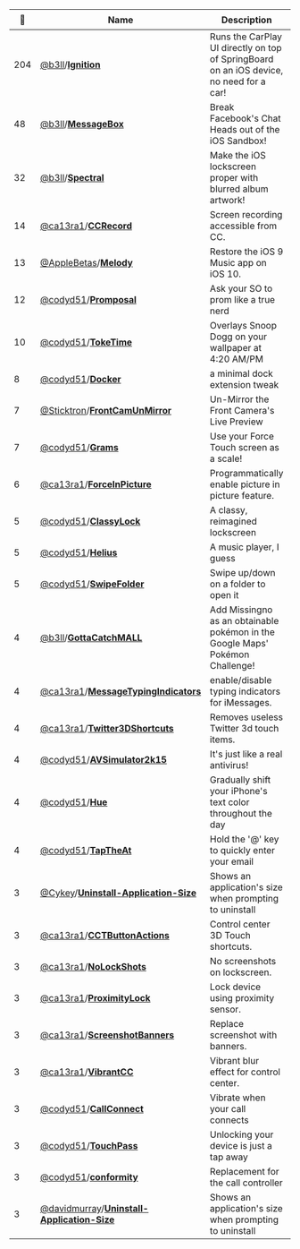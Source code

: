 |:star2: | Name | Description | 🌍|
|---|---|---|---|
|204|[@b3ll](https://github.com/b3ll)/[**Ignition**](https://github.com/b3ll/Ignition)|Runs the CarPlay UI directly on top of SpringBoard on an iOS device, no need for a car!||
|48|[@b3ll](https://github.com/b3ll)/[**MessageBox**](https://github.com/b3ll/MessageBox)|Break Facebook's Chat Heads out of the iOS Sandbox!||
|32|[@b3ll](https://github.com/b3ll)/[**Spectral**](https://github.com/b3ll/Spectral)|Make the iOS lockscreen proper with blurred album artwork!||
|14|[@ca13ra1](https://github.com/ca13ra1)/[**CCRecord**](https://github.com/ca13ra1/CCRecord)|Screen recording accessible from CC.||
|13|[@AppleBetas](https://github.com/AppleBetas)/[**Melody**](https://github.com/AppleBetas/Melody)|Restore the iOS 9 Music app on iOS 10.|[:arrow_upper_right:](https://repo.applebetas.co/depiction/co.dynastic.ios.tweak.melody/)|
|12|[@codyd51](https://github.com/codyd51)/[**Promposal**](https://github.com/codyd51/Promposal)|Ask your SO to prom like a true nerd||
|10|[@codyd51](https://github.com/codyd51)/[**TokeTime**](https://github.com/codyd51/TokeTime)|Overlays Snoop Dogg on your wallpaper at 4:20 AM/PM||
|8|[@codyd51](https://github.com/codyd51)/[**Docker**](https://github.com/codyd51/Docker)|a minimal dock extension tweak||
|7|[@Sticktron](https://github.com/Sticktron)/[**FrontCamUnMirror**](https://github.com/Sticktron/FrontCamUnMirror)|Un-Mirror the Front Camera's Live Preview||
|7|[@codyd51](https://github.com/codyd51)/[**Grams**](https://github.com/codyd51/Grams)|Use your Force Touch screen as a scale!||
|6|[@ca13ra1](https://github.com/ca13ra1)/[**ForceInPicture**](https://github.com/ca13ra1/ForceInPicture)|Programmatically enable picture in picture feature.||
|5|[@codyd51](https://github.com/codyd51)/[**ClassyLock**](https://github.com/codyd51/ClassyLock)|A classy, reimagined lockscreen||
|5|[@codyd51](https://github.com/codyd51)/[**Helius**](https://github.com/codyd51/Helius)|A music player, I guess||
|5|[@codyd51](https://github.com/codyd51)/[**SwipeFolder**](https://github.com/codyd51/SwipeFolder)|Swipe up/down on a folder to open it||
|4|[@b3ll](https://github.com/b3ll)/[**GottaCatchMALL**](https://github.com/b3ll/GottaCatchMALL)|Add Missingno as an obtainable pokémon in the Google Maps' Pokémon Challenge!||
|4|[@ca13ra1](https://github.com/ca13ra1)/[**MessageTypingIndicators**](https://github.com/ca13ra1/MessageTypingIndicators)|enable/disable typing indicators for iMessages.||
|4|[@ca13ra1](https://github.com/ca13ra1)/[**Twitter3DShortcuts**](https://github.com/ca13ra1/Twitter3DShortcuts)|Removes useless Twitter 3d touch items.||
|4|[@codyd51](https://github.com/codyd51)/[**AVSimulator2k15**](https://github.com/codyd51/AVSimulator2k15)|It's just like a real antivirus!||
|4|[@codyd51](https://github.com/codyd51)/[**Hue**](https://github.com/codyd51/Hue)|Gradually shift your iPhone's text color throughout the day||
|4|[@codyd51](https://github.com/codyd51)/[**TapTheAt**](https://github.com/codyd51/TapTheAt)|Hold the '@' key to quickly enter your email||
|3|[@Cykey](https://github.com/Cykey)/[**Uninstall-Application-Size**](https://github.com/Cykey/Uninstall-Application-Size)|Shows an application's size when prompting to uninstall||
|3|[@ca13ra1](https://github.com/ca13ra1)/[**CCTButtonActions**](https://github.com/ca13ra1/CCTButtonActions)|Control center 3D Touch shortcuts.||
|3|[@ca13ra1](https://github.com/ca13ra1)/[**NoLockShots**](https://github.com/ca13ra1/NoLockShots)|No screenshots on lockscreen.||
|3|[@ca13ra1](https://github.com/ca13ra1)/[**ProximityLock**](https://github.com/ca13ra1/ProximityLock)|Lock device using proximity sensor.||
|3|[@ca13ra1](https://github.com/ca13ra1)/[**ScreenshotBanners**](https://github.com/ca13ra1/ScreenshotBanners)|Replace screenshot with banners.||
|3|[@ca13ra1](https://github.com/ca13ra1)/[**VibrantCC**](https://github.com/ca13ra1/VibrantCC)|Vibrant blur effect for control center.||
|3|[@codyd51](https://github.com/codyd51)/[**CallConnect**](https://github.com/codyd51/CallConnect)|Vibrate when your call connects||
|3|[@codyd51](https://github.com/codyd51)/[**TouchPass**](https://github.com/codyd51/TouchPass)|Unlocking your device is just a tap away||
|3|[@codyd51](https://github.com/codyd51)/[**conformity**](https://github.com/codyd51/conformity)|Replacement for the call controller||
|3|[@davidmurray](https://github.com/davidmurray)/[**Uninstall-Application-Size**](https://github.com/davidmurray/Uninstall-Application-Size)|Shows an application's size when prompting to uninstall||


